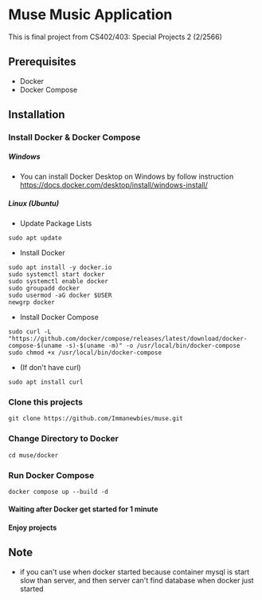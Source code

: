 # Muse Music Application
This is final project from CS402/403: Special Projects 2 (2/2566)

## Prerequisites
* Docker
* Docker Compose

## Installation
### Install Docker & Docker Compose
##### Windows
* You can install Docker Desktop on Windows by follow instruction https://docs.docker.com/desktop/install/windows-install/
##### Linux (Ubuntu)
* Update Package Lists
```shell
sudo apt update
```
* Install Docker
```shell
sudo apt install -y docker.io
sudo systemctl start docker
sudo systemctl enable docker
sudo groupadd docker          
sudo usermod -aG docker $USER 
newgrp docker                 
```
* Install Docker Compose
```shell
sudo curl -L "https://github.com/docker/compose/releases/latest/download/docker-compose-$(uname -s)-$(uname -m)" -o /usr/local/bin/docker-compose
sudo chmod +x /usr/local/bin/docker-compose
```
* (If don't have curl)
```shell
sudo apt install curl
```
### Clone this projects
```shell
git clone https://github.com/Immanewbies/muse.git
```
### Change Directory to Docker
```shell
cd muse/docker
```
### Run Docker Compose
```shell
docker compose up --build -d
```
#### Waiting after Docker get started for 1 minute 
#### Enjoy projects

## Note
* if you can't use when docker started because container mysql is start slow than server, and then server can't find database when docker just started


